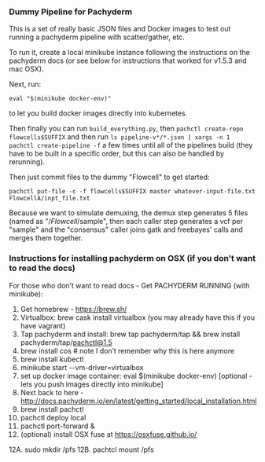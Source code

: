 ### Dummy Pipeline for Pachyderm

This is a set of really basic JSON files and Docker images to test out running a
pachyderm pipeline with scatter/gather, etc.


To run it, create a local minikube instance following the instructions on the
pachyderm docs (or see below for instructions that worked for v1.5.3 and mac
OSX).

Next, run:

```
eval "$(minikube docker-env)"
```

to let you build docker images directly into kubernetes.

Then finally you can run `build_everything.py`, then `pachctl create-repo
flowcells$SUFFIX` and then run `ls
pipeline-v*/*.json | xargs -n 1 pachctl create-pipeline -f` a few times until
all of the pipelines build (they have to be built in a specific order, but this
can also be handled by rerunning).


Then just commit files to the dummy "Flowcell" to get started:

```
pachctl put-file -c -f flowcells$SUFFIX master whatever-input-file.txt FlowcellA/inpt_file.txt
```

Because we want to simulate demuxing, the demux step generates 5 files (named as
"/$Flowcell/$sample", then
each caller step generates a vcf per "sample" and the "consensus" caller joins
gatk and freebayes' calls and merges them together.

### Instructions for installing pachyderm on OSX (if you don't want to read the docs)


For those who don’t want to read docs - Get PACHYDERM RUNNING (with minikube):
1. Get homebrew - https://brew.sh/
2. Virtualbox: brew cask install virtualbox (you may already have this if you
have vagrant)
3. Tap pachyderm and install: brew tap pachyderm/tap && brew install
pachyderm/tap/pachctl@1.5
4. brew install cos  # note I don’t remember why this is here anymore
5. brew install kubectl
6. minikube start --vm-driver=virtualbox
7. set up docker image container: eval $(minikube docker-env) [optional - lets
you push images directly into minikube]
8. Next back to here -
http://docs.pachyderm.io/en/latest/getting_started/local_installation.html
9. brew install pachctl
10. pachctl deploy local
11. pachctl port-forward &
12. (optional) install OSX fuse at https://osxfuse.github.io/

12A. sudo mkdir /pfs
12B. pachtcl mount /pfs
